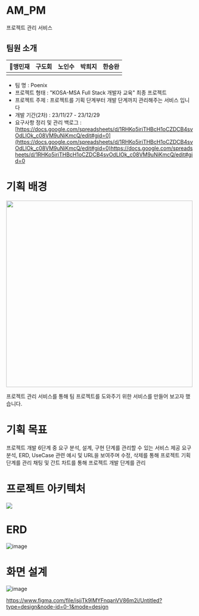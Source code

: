 # AM_PM
프로젝트 관리 서비스  
<img src="">
## 팀원 소개

🏅맹민재|구도회|노인수|박희지|한승완
:---:|:---:|:---:|:---:|:---:|
<img src="">|<img src="">|<img src="">|<img src="">|<img src="">|

- 팀 명 : Poenix
- 프로젝트 형태 : "KOSA-MSA Full Stack 개발자 교육" 최종 프로젝트
- 프로젝트 주제 : 프로젝트를 기획 단계부터 개발 단계까지 관리해주는 서비스 입니다
- 개발 기간(2차) : 23/11/27 - 23/12/29
- 요구사항 정리 및 관리 백로그 : [https://docs.google.com/spreadsheets/d/1RHKo5iriTHBcH1oCZDCB4svOdLIOk_c08VM9uNiKmcQ/edit#gid=0](https://docs.google.com/spreadsheets/d/1RHKo5iriTHBcH1oCZDCB4svOdLIOk_c08VM9uNiKmcQ/edit#gid=0)https://docs.google.com/spreadsheets/d/1RHKo5iriTHBcH1oCZDCB4svOdLIOk_c08VM9uNiKmcQ/edit#gid=0

# 기획 배경
<img src="https://github.com/Phoenix-kosa/AM_PM/assets/86212081/0a25e612-65e7-47ae-bc17-e8afd5e192d5" width = 500> 
  
프로젝트 관리 서비스를 통해 팀 프로젝트를 도와주기 위한 서비스를 만들어 보고자 했습니다.

# 기획 목표
프로젝트 개발 6단계 중 요구 분석, 설계, 구현 단계를 관리할 수 있는 서비스 제공
요구 분석, ERD, UseCase 관련 예시 및 URL을 보여주며 수정, 삭제를 통해 프로젝트 기획 단계를 관리
채팅 및 간트 차트를 통해 프로젝트 개발 단계를 관리

# 프로젝트 아키텍처

<img src="https://github.com/Phoenix-kosa/AM_PM/assets/86212081/3b190240-b543-49f3-b46c-8dbd1817d42a" widht= 500>

# ERD
![image](https://github.com/Phoenix-kosa/AM_PM/assets/86212081/86ab3295-1644-4d5d-bd64-c69a6dcd1667)

# 화면 설계
![image](https://github.com/Phoenix-kosa/AM_PM/assets/86212081/dc12cee6-cbc7-44a0-8f21-ce39849b8026)

https://www.figma.com/file/isjjTk9lMYFnqanVV86m2i/Untitled?type=design&node-id=0-1&mode=design

